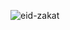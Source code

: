 ![eid-zakat](https://github.com/fayjulislamalimran/eid-zakat/assets/95949638/48591d8b-c197-4174-8d92-4c276082f479)
